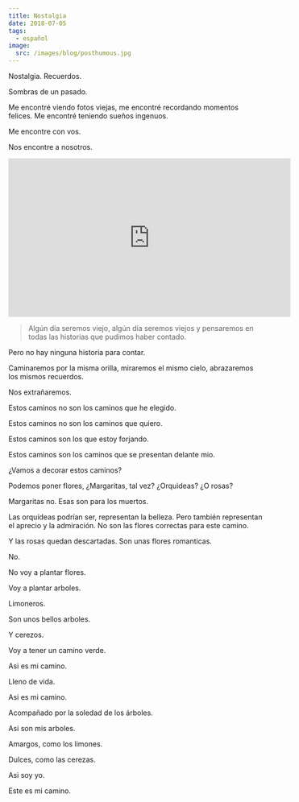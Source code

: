 ```yaml
---
title: Nostalgia
date: 2018-07-05
tags:
  - español
image:
  src: /images/blog/posthumous.jpg
---
```

Nostalgia. Recuerdos.

Sombras de un pasado.

Me encontré viendo fotos viejas, me encontré recordando momentos felices. Me encontré teniendo sueños ingenuos.

Me encontre con vos.

Nos encontre a nosotros.

<iframe width="560" height="315" src="https://www.youtube.com/embed/A16VcQdTL80?autoplay=1" frameborder="0" allow="autoplay; encrypted-media" allowfullscreen></iframe>
<br>

>Algún día seremos viejo, algún día seremos viejos y pensaremos en todas las historias que pudimos haber contado.

Pero no hay ninguna historia para contar.

Caminaremos por la misma orilla, miraremos el mismo cielo, abrazaremos los mismos recuerdos.

Nos extrañaremos.

Estos caminos no son los caminos que he elegido.

Estos caminos no son los caminos que quiero.

Estos caminos son los que estoy forjando.

Estos caminos son los caminos que se presentan delante mio.

¿Vamos a decorar estos caminos?

Podemos poner flores, ¿Margaritas, tal vez? ¿Orquideas? ¿O rosas?

Margaritas no. Esas son para los muertos.

Las orquídeas podrían ser, representan la belleza. Pero también representan el aprecio y la admiración. No son las flores correctas para este camino.

Y las rosas quedan descartadas. Son unas flores romanticas.

No.

No voy a plantar flores.

Voy a plantar arboles.

Limoneros.

Son unos bellos arboles.

Y cerezos.

Voy a tener un camino verde.

Asi es mi camino.

Lleno de vida.

Asi es mi camino.

Acompañado por la soledad de los árboles.

Asi son mis arboles.

Amargos, como los limones.

Dulces, como las cerezas.

Asi soy yo.

Este es mi camino.
